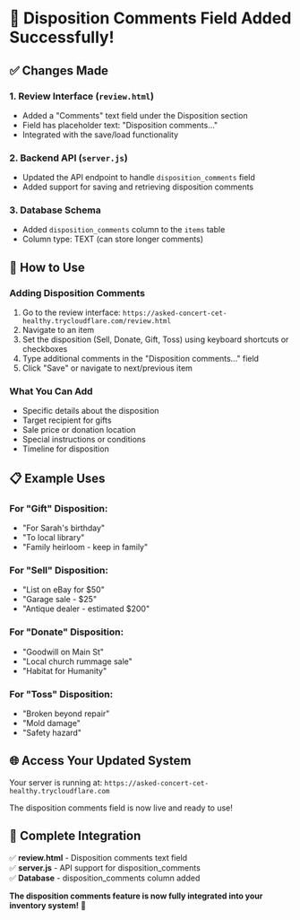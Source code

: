 # 📝 Disposition Comments Field Added Successfully!

## ✅ Changes Made

### 1. Review Interface (`review.html`)
- Added a "Comments" text field under the Disposition section
- Field has placeholder text: "Disposition comments..."
- Integrated with the save/load functionality

### 2. Backend API (`server.js`)
- Updated the API endpoint to handle `disposition_comments` field
- Added support for saving and retrieving disposition comments

### 3. Database Schema
- Added `disposition_comments` column to the `items` table
- Column type: TEXT (can store longer comments)

## 🎯 How to Use

### Adding Disposition Comments
1. Go to the review interface: `https://asked-concert-cet-healthy.trycloudflare.com/review.html`
2. Navigate to an item
3. Set the disposition (Sell, Donate, Gift, Toss) using keyboard shortcuts or checkboxes
4. Type additional comments in the "Disposition comments..." field
5. Click "Save" or navigate to next/previous item

### What You Can Add
- Specific details about the disposition
- Target recipient for gifts
- Sale price or donation location
- Special instructions or conditions
- Timeline for disposition

## 📋 Example Uses

### For "Gift" Disposition:
- "For Sarah's birthday"
- "To local library"
- "Family heirloom - keep in family"

### For "Sell" Disposition:
- "List on eBay for $50"
- "Garage sale - $25"
- "Antique dealer - estimated $200"

### For "Donate" Disposition:
- "Goodwill on Main St"
- "Local church rummage sale"
- "Habitat for Humanity"

### For "Toss" Disposition:
- "Broken beyond repair"
- "Mold damage"
- "Safety hazard"

## 🌐 Access Your Updated System
Your server is running at: `https://asked-concert-cet-healthy.trycloudflare.com`

The disposition comments field is now live and ready to use!

## 🔄 Complete Integration

✅ **review.html** - Disposition comments text field  
✅ **server.js** - API support for disposition_comments  
✅ **Database** - disposition_comments column added  

**The disposition comments feature is now fully integrated into your inventory system!** 📝 